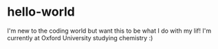 # hello-world

I'm new to the coding world but want this to be what I do with my lif! I'm currently at Oxford University studying chemistry :)

